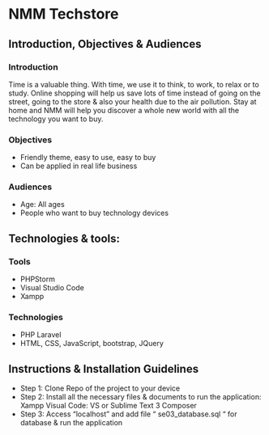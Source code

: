 # NMM Techstore

## Introduction, Objectives & Audiences

### Introduction

Time is a valuable thing. With time, we use it to think, to work, to relax or to study. Online shopping will help us save lots of time instead of going on the street, going to the store & also your health due to the air pollution. Stay at home and NMM will help you discover a whole new world with all the technology you want to buy.

### Objectives
- Friendly theme, easy to use, easy to buy
- Can be applied in real life business

### Audiences
- Age: All ages
- People who want to buy technology devices

## Technologies & tools:

### Tools
- PHPStorm
- Visual Studio Code
- Xampp

### Technologies
- PHP Laravel 
- HTML, CSS, JavaScript, bootstrap, JQuery

## Instructions & Installation Guidelines

- Step 1: Clone Repo of the project to your device
- Step 2: Install all the necessary files & documents to run the application:
Xampp
Visual Code: VS or Sublime Text 3
Composer
- Step 3: Access “localhost” and add file “ se03_database.sql “ for database & run the application 





